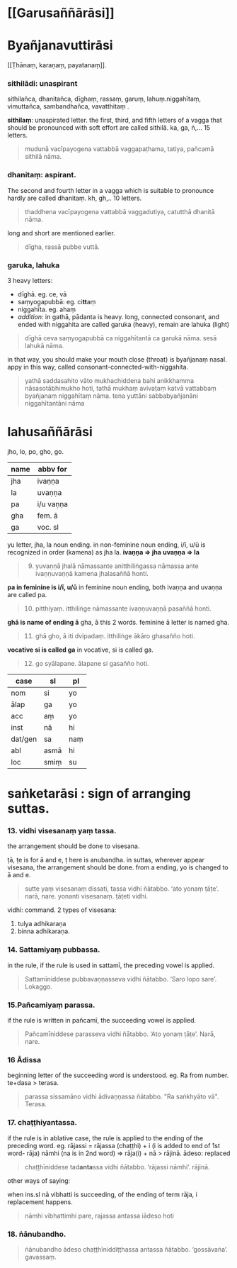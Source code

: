 
# [[Garusaññārāsi]]


# Byañjanavuttirāsi
[[Ṭhānaṃ, karaṇaṃ, payatanaṃ]].

### sithilādi: unaspirant
sithilañca, dhanitañca, dīghaṃ, rassaṃ, garuṃ, lahuṃ.niggahītaṃ, vimuttañca, sambandhañca, vavatthitaṃ .

**sithilaṃ**: unaspirated letter.
the first, third, and fifth letters of a vagga that should be pronounced with soft effort are called sithilā.
ka, ga, ṅ,... 15 letters.
>mudunā vacīpayogena vattabbā vaggapaṭhama, tatiya, pañcamā sithilā nāma. 

### dhanitaṃ: aspirant.
The second and fourth letter in a vagga which is suitable to pronounce hardly are called dhanitaṃ.
kh, gh,.. 10 letters.
>thaddhena vacīpayogena vattabbā vaggadutiya, catutthā dhanitā nāma.

long and short are mentioned earlier.
>dīgha, rassā pubbe vuttā.

### garuka, lahuka
3 heavy letters: 
- dīghā. eg. ce, vā
- saṃyogapubbā: eg. ci**tt**aṃ
- niggahīta. eg. ahaṃ
- *addition:* in gathā, pādanta is heavy.
long, connected consonant, and ended with niggahita are called garuka (heavy), remain are lahuka (light)
>dīghā ceva saṃyogapubbā ca niggahītantā ca garukā nāma. sesā lahukā nāma.


in that way, you should make your mouth close (throat) is byañjanaṃ nasal. appy in this way, called consonant-connected-with-niggahita.
>yathā saddasahito vāto mukhachiddena bahi anikkhamma nāsasotābhimukho hoti, tathā mukhaṃ avivaṭaṃ katvā vattabbaṃ byañjanaṃ niggahītaṃ nāma. tena yuttāni sabbabyañjanāni niggahītantāni nāma

# lahusaññārāsi
jho, lo, po, gho, go.

| name | abbv for |
| ---- | ---- |
| jha | ivaṇṇa |
| la | uvaṇṇa |
| pa | i/u vaṇṇa |
| gha | fem. ā |
| ga | voc. sl |

yu  letter, jha, la noun ending.
in non-feminine noun ending, i/ī, u/ū is recognized in order (kamena) as jha la.
**ivaṇṇa => jha**
**uvaṇṇa => la**
>9. yuvaṇṇā jhalā nāmassante 
>anitthiliṅgassa nāmassa ante ivaṇṇuvaṇṇā kamena jhalasaññā honti.
 
**pa in feminine is i/ī, u/ū**
in feminine noun ending, both ivaṇṇa and uvaṇṇa are called pa.
>10. pitthiyaṃ.
> itthiliṅge nāmassante ivaṇṇuvaṇṇā pasaññā honti.

**ghā is name of ending ā**
gha, ā this 2 words. feminine ā letter is named gha.
>11. ghā 
>gho, ā iti dvipadaṃ. itthiliṅge ākāro ghasañño hoti.

**vocative si is  called ga**
in vocative, si is called ga.
>12. go syālapane.
>ālapane si gasañño hoti.

| case | sl | pl |
| ---- | ---- | ---- |
| nom | si | yo |
| ālap | ga | yo |
| acc | aṃ | yo |
| inst | nā | hi |
| dat/gen | sa | naṃ |
| abl | asmā | hi |
| loc | smiṃ | su |

# saṅketarāsi : sign of arranging suttas.

### 13. vidhi visesanaṃ yaṃ tassa.
the arrangement should be done to visesana. 

ṭā, ṭe is for ā and e, ṭ here is anubandha.
in suttas, wherever appear visesana, the arrangement should be done.
from a ending, yo is changed to ā and e.
>sutte yaṃ visesanaṃ dissati, tassa vidhi ñātabbo.
>‘ato yonaṃ ṭāṭe’. narā, nare. yonanti visesanaṃ. ṭāṭeti vidhi.

vidhi: command.
2  types of visesana:
1. tulya adhikaraṇa
2. binna adhikaraṇa.
### 14. Sattamiyaṃ pubbassa.
in the rule, if the rule is used in sattamī, the preceding vowel is applied.
>Sattamīniddese pubbavaṇṇasseva vidhi ñātabbo. 
>‘Saro lopo sare’. Lokaggo.
### 15.Pañcamiyaṃ parassa.
if the rule is written in pañcamī, the succeeding vowel is applied.
>Pañcamīniddese parasseva vidhi ñātabbo. 
>‘Ato yonaṃ ṭāṭe’. Narā, nare.

### 16 Ādissa
beginning letter of the succeeding word is understood.
eg. Ra from number. te+dasa > terasa.
>parassa sissamāno vidhi ādivaṇṇassa ñātabbo.
>"Ra saṅkhyāto vā". Terasa.

### 17. chaṭṭhiyantassa.
if the rule is in ablative case, the rule is applied to the ending of the preceding word.
eg. rājassi = rājassa (chaṭṭhi) +  i (i is added to end of 1st word- rāja) 
nāmhi (na is in 2nd word) => rāja(i) + nā > rājinā.
ādeso: replaced
>chaṭṭhīniddese tad**anta**ssa vidhi ñātabbo.
>‘rājassi nāmhi’. rājinā.

other ways of saying:

when ins.sl nā vibhatti is succeeding, of the ending of term rāja, i replacement happens.
>nāmhi vibhattimhi  pare, rajassa antassa iādeso hoti

### 18. ṅānubandho.

>ṅānubandho ādeso chaṭṭhīniddiṭṭhassa antassa ñātabbo.
> ‘gossāvaṅa’. gavassaṃ.
